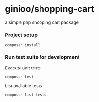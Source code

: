 # ginioo/shopping-cart
a simple php shopping cart package

### Project setup
```
composer install
```

### Run test suite for development

Execute unit tests
```
composer test
```

List available tests 
```
composer list-tests
```